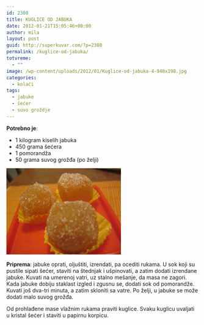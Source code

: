 ```yaml
---
id: 2308
title: KUGLICE OD JABUKA
date: 2012-01-21T15:05:46+00:00
author: mila
layout: post
guid: http://superkuvar.com/?p=2308
permalink: /kuglice-od-jabuka/
totvreme:
  - ""
image: /wp-content/uploads/2012/01/Kuglice-od-jabuka-4-940x198.jpg
categories:
  - kolači
tags:
  - jabuke
  - šećer
  - suvo groždje
---
```

**Potrebno je**:

  * 1 kilogram kiselih jabuka
  * 450 grama šećera
  * 1 pomorandža
  * 50 grama suvog grožđa (po želji)

<img class="alignnone size-medium wp-image-2309" title="Kuglice od jabuka 4" src="/wp-content/uploads/2012/01/Kuglice-od-jabuka-4-300x225.jpg" alt="" width="300" height="225" /> 

**Priprema**: jabuke oprati, oljuštiti, izrendati, pa ocediti rukama. U sok koji su pustile sipati šećer, staviti na štednjak i ušpinovati, a zatim dodati izrendane jabuke. Kuvati na umerenoj vatri, uz stalno mešanje, da masa ne zagori. Kada jabuke dobiju staklast izgled i zgusnu se, dodati sok od pomorandže. Kuvati još dva-tri minuta, a zatim skloniti sa vatre. Po želji, u jabuke se može dodati malo suvog grožđa.

Od prohlađene mase vlažnim rukama praviti kuglice. Svaku kuglicu uvaljati u kristal šećer i staviti u papirnu korpicu.